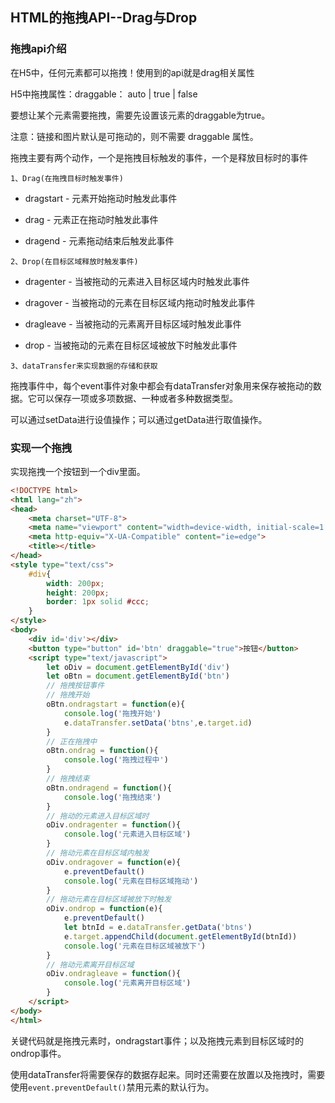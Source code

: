 ## HTML的拖拽API--Drag与Drop

### 拖拽api介绍

在H5中，任何元素都可以拖拽！使用到的api就是drag相关属性

H5中拖拽属性：draggable： auto | true | false

要想让某个元素需要拖拽，需要先设置该元素的draggable为true。

注意：链接和图片默认是可拖动的，则不需要 draggable 属性。

拖拽主要有两个动作，一个是拖拽目标触发的事件，一个是释放目标时的事件

`1、Drag(在拖拽目标时触发事件)`

* dragstart - 元素开始拖动时触发此事件

* drag - 元素正在拖动时触发此事件

* dragend - 元素拖动结束后触发此事件

`2、Drop(在目标区域释放时触发事件)`

* dragenter - 当被拖动的元素进入目标区域内时触发此事件

* dragover - 当被拖动的元素在目标区域内拖动时触发此事件

* dragleave - 当被拖动的元素离开目标区域时触发此事件

* drop - 当被拖动的元素在目标区域被放下时触发此事件

`3、dataTransfer来实现数据的存储和获取`

拖拽事件中，每个event事件对象中都会有dataTransfer对象用来保存被拖动的数据。它可以保存一项或多项数据、一种或者多种数据类型。

可以通过setData进行设值操作；可以通过getData进行取值操作。

### 实现一个拖拽

实现拖拽一个按钮到一个div里面。

```html
<!DOCTYPE html>
<html lang="zh">
<head>
	<meta charset="UTF-8">
	<meta name="viewport" content="width=device-width, initial-scale=1.0">
	<meta http-equiv="X-UA-Compatible" content="ie=edge">
	<title></title>
</head>
<style type="text/css">
	#div{
		width: 200px;
		height: 200px;
		border: 1px solid #ccc;
	}
</style>
<body>
	<div id='div'></div>
	<button type="button" id='btn' draggable="true">按钮</button>
	<script type="text/javascript">
		let oDiv = document.getElementById('div')
		let oBtn = document.getElementById('btn')
		// 拖拽按钮事件
		// 拖拽开始
		oBtn.ondragstart = function(e){
			console.log('拖拽开始')
			e.dataTransfer.setData('btns',e.target.id)
		}
		// 正在拖拽中
		oBtn.ondrag = function(){
			console.log('拖拽过程中')
		}
		// 拖拽结束
		oBtn.ondragend = function(){
			console.log('拖拽结束')
		}
		// 拖动的元素进入目标区域时
		oDiv.ondragenter = function(){
			console.log('元素进入目标区域')
		}	
		// 拖动元素在目标区域内触发
		oDiv.ondragover = function(e){
			e.preventDefault()
			console.log('元素在目标区域拖动')
		}
		// 拖动元素在目标区域被放下时触发
		oDiv.ondrop = function(e){
			e.preventDefault()
			let btnId = e.dataTransfer.getData('btns')
			e.target.appendChild(document.getElementById(btnId))
			console.log('元素在目标区域被放下')
		}
		// 拖动元素离开目标区域
		oDiv.ondragleave = function(){
			console.log('元素离开目标区域')
		}
	</script>
</body>
</html>
```

关键代码就是拖拽元素时，ondragstart事件；以及拖拽元素到目标区域时的ondrop事件。

使用dataTransfer将需要保存的数据存起来。同时还需要在放置以及拖拽时，需要使用`event.preventDefault()`禁用元素的默认行为。


